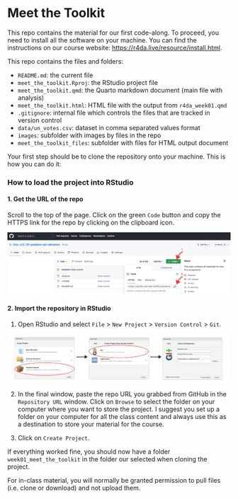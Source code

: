 # Meet the Toolkit 

This repo contains the material for our first code-along. To proceed, you need to install all the software on your machine. You can find the instructions on our course website: https://r4da.live/resource/install.html. 

This repo contains the files and folders:

- `README.md`: the current file
- `meet_the_toolkit.Rproj`: the RStudio project file
- `meet_the_toolkit.qmd`: the Quarto markdown document (main file with analysis)
- `meet_the_toolkit.html`: HTML file with the output from `r4da_week01.qmd`
- `.gitignore`: internal file which controls the files that are tracked in version control 
- `data/un_votes.csv`: dataset in comma separated values format 
- `images`: subfolder with images by files in the repo 
- `meet_the_toolkit_files`: subfolder with files for HTML output document 


Your first step should be to clone the repository onto your machine. This is how you can do it:

### How to load the project into RStudio 

#### 1. Get the URL of the repo 

Scroll to the top of the page. Click on the green `Code` button and copy the HTTPS link for the repo by clicking on the clipboard icon. 

![](images/github-code-url.png)


#### 2. Import the repository in RStudio

1. Open RStudio and select `File` > `New Project` > `Version Control` > `Git`. 

![](images/new-project.png)

2. In the final window, paste the repo URL you grabbed from GitHub in the `Repository URL` window. 
Click on `Browse` to select the folder on your computer where you want to store the project. I suggest you set up a folder on your computer for all the class content and always use this as a destination to store your material for the course. 

3. Click on `Create Project`. 

If everything worked fine, you should now have a folder `week01_meet_the_toolkit` in the folder our selected when cloning the project. 

For in-class material, you will normally be granted permission to pull files (i.e. clone or download) and not upload them. 
